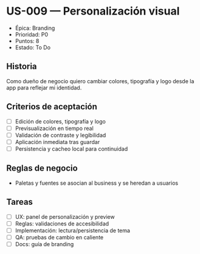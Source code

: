 # US-009 — Personalización visual
- Épica: Branding
- Prioridad: P0
- Puntos: 8
- Estado: To Do

## Historia
Como dueño de negocio quiero cambiar colores, tipografía y logo desde la app para reflejar mi identidad.

## Criterios de aceptación
- [ ] Edición de colores, tipografía y logo
- [ ] Previsualización en tiempo real
- [ ] Validación de contraste y legibilidad
- [ ] Aplicación inmediata tras guardar
- [ ] Persistencia y cacheo local para continuidad

## Reglas de negocio
- Paletas y fuentes se asocian al business y se heredan a usuarios

## Tareas
- [ ] UX: panel de personalización y preview
- [ ] Reglas: validaciones de accesibilidad
- [ ] Implementación: lectura/persistencia de tema
- [ ] QA: pruebas de cambio en caliente
- [ ] Docs: guía de branding
